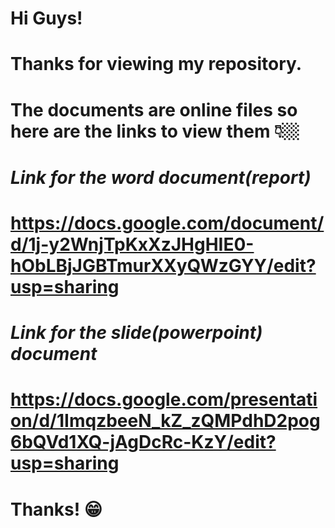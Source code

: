# Hi Guys!
# Thanks for viewing my repository.


# The documents are online files so here are the links to view them 👇🏼

# *Link for the word document(report)*
# https://docs.google.com/document/d/1j-y2WnjTpKxXzJHgHIE0-hObLBjJGBTmurXXyQWzGYY/edit?usp=sharing

# *Link for the slide(powerpoint) document*
# https://docs.google.com/presentation/d/1ImqzbeeN_kZ_zQMPdhD2pog6bQVd1XQ-jAgDcRc-KzY/edit?usp=sharing


# Thanks! 😁
